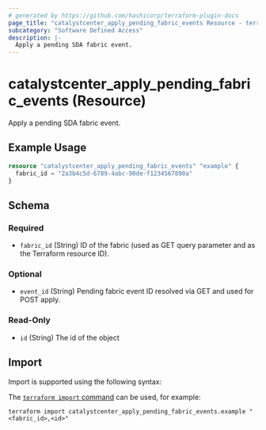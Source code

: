 ```yaml
---
# generated by https://github.com/hashicorp/terraform-plugin-docs
page_title: "catalystcenter_apply_pending_fabric_events Resource - terraform-provider-catalystcenter"
subcategory: "Software Defined Access"
description: |-
  Apply a pending SDA fabric event.
---
```


# catalystcenter_apply_pending_fabric_events (Resource)

Apply a pending SDA fabric event.

## Example Usage

```terraform
resource "catalystcenter_apply_pending_fabric_events" "example" {
  fabric_id = "2a3b4c5d-6789-4abc-90de-f1234567890a"
}
```

<!-- schema generated by tfplugindocs -->
## Schema

### Required

- `fabric_id` (String) ID of the fabric (used as GET query parameter and as the Terraform resource ID).

### Optional

- `event_id` (String) Pending fabric event ID resolved via GET and used for POST apply.

### Read-Only

- `id` (String) The id of the object

## Import

Import is supported using the following syntax:

The [`terraform import` command](https://developer.hashicorp.com/terraform/cli/commands/import) can be used, for example:

```shell
terraform import catalystcenter_apply_pending_fabric_events.example "<fabric_id>,<id>"
```
